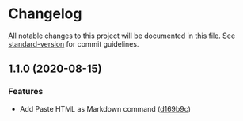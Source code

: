 # Changelog

All notable changes to this project will be documented in this file. See [standard-version](https://github.com/conventional-changelog/standard-version) for commit guidelines.

## 1.1.0 (2020-08-15)


### Features

* Add Paste HTML as Markdown command ([d169b9c](https://github.com/svsool/vscode-markdown-kit/commit/d169b9c47d29a119c4bfb58623e67bf50cbf20e1))
